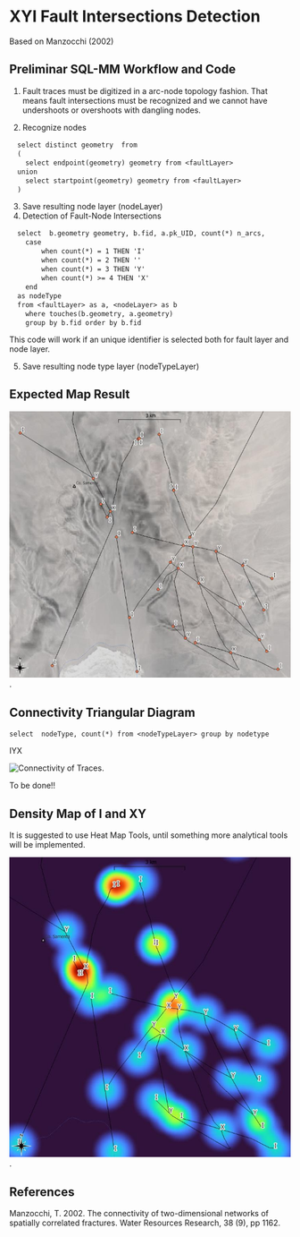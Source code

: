 # XYI Fault Intersections Detection

Based on Manzocchi (2002)

## Preliminar SQL-MM Workflow and Code

1. Fault traces must be digitized in a arc-node topology fashion. That means fault intersections must be recognized and we cannot have
  undershoots or overshoots with dangling nodes.

2. Recognize nodes

```
  select distinct geometry  from 
  (
    select endpoint(geometry) geometry from <faultLayer>
  union
    select startpoint(geometry) geometry from <faultLayer>
  )

```
3. Save resulting node layer (nodeLayer)
4. Detection of Fault-Node Intersections

```
  select  b.geometry geometry, b.fid, a.pk_UID, count(*) n_arcs,
    case
	    when count(*) = 1 THEN 'I'
	    when count(*) = 2 THEN ''
	    when count(*) = 3 THEN 'Y'
	    when count(*) >= 4 THEN 'X'
    end
  as nodeType 
  from <faultLayer> as a, <nodeLayer> as b
	where touches(b.geometry, a.geometry)
	group by b.fid order by b.fid

```

This code will work if an unique identifier is selected both for fault layer and node layer.

5. Save resulting node type layer (nodeTypeLayer)

## Expected Map Result 

![X, Y, I Nodes Detection](result230912.jpg).

## Connectivity Triangular Diagram

```
select  nodeType, count(*) from <nodeTypeLayer> group by nodetype
```
IYX

![Connectivity of Traces](resultConnectivit230912.jpg).

To be done!!

## Density Map of I and XY

It is suggested to use Heat Map Tools, until something more analytical tools will be implemented.

![X, Y, I Nodes Density Map](resultHeatMap230912.jpg).


## References
Manzocchi, T. 2002. The connectivity of two-dimensional networks of spatially 
correlated fractures. Water Resources Research, 38 (9), pp 1162.


